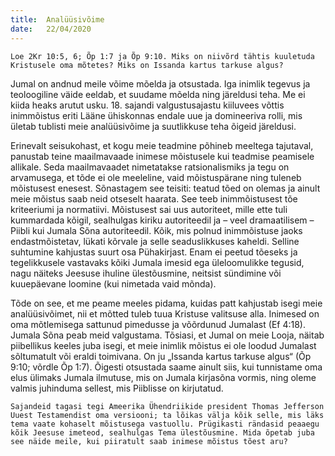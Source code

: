 ```yaml
---
title:  Analüüsivõime
date:   22/04/2020
---
```


`Loe 2Kr 10:5, 6; Õp 1:7 ja Õp 9:10. Miks on niivõrd tähtis kuuletuda Kristusele oma mõtetes? Miks on Issanda kartus tarkuse algus?`

Jumal on andnud meile võime mõelda ja otsustada. Iga inimlik tegevus ja teoloogiline väide eeldab, et suudame mõelda ning järeldusi teha. Me ei kiida heaks arutut usku. 18. sajandi valgustusajastu kiiluvees võttis inimmõistus eriti Lääne ühiskonnas endale uue ja domineeriva rolli, mis ületab tublisti meie analüüsivõime ja suutlikkuse teha õigeid järeldusi.

Erinevalt seisukohast, et kogu meie teadmine põhineb meeltega tajutaval, panustab teine maailmavaade inimese mõistusele kui teadmise peamisele allikale. Seda maailmavaadet nimetatakse ratsionalismiks ja tegu on arvamusega, et tõde ei ole meeleline, vaid mõistuspärane ning tuleneb mõistusest enesest. Sõnastagem see teisiti: teatud tõed on olemas ja ainult meie mõistus saab neid otseselt haarata. See teeb inimmõistusest tõe kriteeriumi ja normatiivi. Mõistusest sai uus autoriteet, mille ette tuli kummardada kõigil, sealhulgas kiriku autoriteedil ja – veel dramaatilisem – Piibli kui Jumala Sõna autoriteedil. Kõik, mis polnud inimmõistuse jaoks endastmõistetav, lükati kõrvale ja selle seaduslikkuses kaheldi. Selline suhtumine kahjustas suurt osa Pühakirjast. Enam ei peetud tõeseks ja tegelikkusele vastavaks kõiki Jumala imesid ega üleloomulikke tegusid, nagu näiteks Jeesuse ihuline ülestõusmine, neitsist sündimine või kuuepäevane loomine (kui nimetada vaid mõnda).

Tõde on see, et me peame meeles pidama, kuidas patt kahjustab isegi meie analüüsivõimet, nii et mõtted tuleb tuua Kristuse valitsuse alla. Inimesed on oma mõtlemisega sattunud pimedusse ja võõrdunud Jumalast  (Ef 4:18). Jumala Sõna peab meid valgustama. Tõsiasi, et Jumal on meie Looja, näitab piibellikus keeles juba isegi, et meie inimlik mõistus ei ole loodud Jumalast sõltumatult või eraldi toimivana. On ju „Issanda kartus tarkuse algus“  (Õp 9:10; võrdle Õp 1:7). Õigesti otsustada saame ainult siis, kui tunnistame oma elus ülimaks Jumala ilmutuse, mis on Jumala kirjasõna vormis, ning oleme valmis juhinduma sellest, mis Piiblisse on kirjutatud.

`Sajandeid tagasi tegi Ameerika Ühendriikide president Thomas Jefferson Uuest Testamendist oma versiooni; ta lõikas välja kõik selle, mis läks tema vaate kohaselt mõistusega vastuollu. Prügikasti rändasid peaaegu kõik Jeesuse imeteod, sealhulgas Tema ülestõusmine. Mida õpetab juba see näide meile, kui piiratult saab inimese mõistus tõest aru?`

